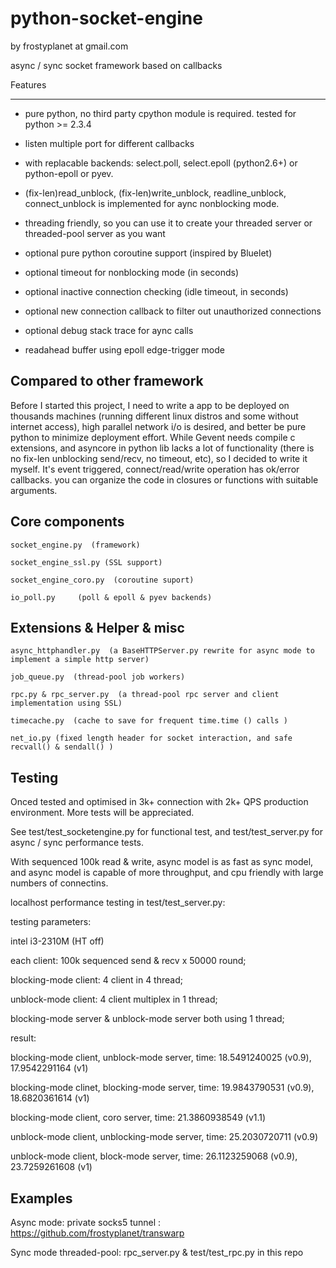 python-socket-engine
====================

by frostyplanet at gmail.com

async / sync socket framework based on callbacks

Features
__________

* pure python, no third party cpython module is required. tested for python >= 2.3.4 

* listen multiple port for different callbacks

* with replacable backends:  select.poll, select.epoll (python2.6+) or python-epoll or pyev.

* (fix-len)read_unblock, (fix-len)write_unblock, readline_unblock, connect_unblock is implemented for aync nonblocking mode.

* threading friendly, so you can use it to create your threaded server or threaded-pool server as you want

* optional pure python coroutine support (inspired by Bluelet)

* optional timeout for nonblocking mode (in seconds)

* optional inactive connection checking (idle timeout, in seconds)

* optional new connection callback to filter out unauthorized connections

* optional debug stack trace for aync calls

* readahead buffer using epoll edge-trigger mode

Compared to other framework
----------------------------
Before I started this project, I need to write a app to be deployed on thousands machines (running different linux distros and some without internet access),
high parallel network i/o is desired, and better be pure python to minimize deployment effort. While Gevent needs compile c extensions, and asyncore in python lib 
lacks a lot of functionality (there is no fix-len unblocking send/recv, no timeout, etc), so I decided to write it myself. It's event triggered, connect/read/write operation has ok/error callbacks. you can organize the code in closures or functions with suitable arguments.


Core components
----------------

    socket_engine.py  (framework)

	socket_engine_ssl.py (SSL support)

	socket_engine_coro.py  (coroutine suport)

    io_poll.py     (poll & epoll & pyev backends)

Extensions & Helper & misc
----------------

    async_httphandler.py  (a BaseHTTPServer.py rewrite for async mode to implement a simple http server)
    
    job_queue.py  (thread-pool job workers)

    rpc.py & rpc_server.py  (a thread-pool rpc server and client implementation using SSL)

    timecache.py  (cache to save for frequent time.time () calls )

    net_io.py (fixed length header for socket interaction, and safe recvall() & sendall() )


Testing
----------------

Onced tested and optimised in 3k+ connection with 2k+ QPS production environment. More tests will be appreciated.

See test/test_socketengine.py for functional test, and test/test_server.py for async / sync performance tests.

With sequenced 100k read & write, async model is as fast as sync model, and async model is capable of more throughput, and cpu friendly with large numbers of connectins.

localhost performance testing in test/test_server.py:
  	
testing parameters:

intel i3-2310M (HT off)

each client: 100k sequenced send & recv x 50000 round;

blocking-mode client: 4 client in 4 thread;

unblock-mode client:  4 client multiplex in 1 thread;

blocking-mode server & unblock-mode server both using 1 thread;

result:

blocking-mode client, unblock-mode server,  time: 18.5491240025 (v0.9), 17.9542291164 (v1)

blocking-mode clinet, blocking-mode server, time: 19.9843790531 (v0.9), 18.6820361614 (v1)

blocking-mode client, coro server,			time: 21.3860938549 (v1.1)

unblock-mode client, unblocking-mode server, time: 25.2030720711 (v0.9)

unblock-mode client, block-mode server, time:  26.1123259068 (v0.9), 23.7259261608 (v1)


Examples
----------------

Async mode: private socks5 tunnel :
https://github.com/frostyplanet/transwarp


Sync mode threaded-pool:
rpc_server.py & test/test_rpc.py in this repo
